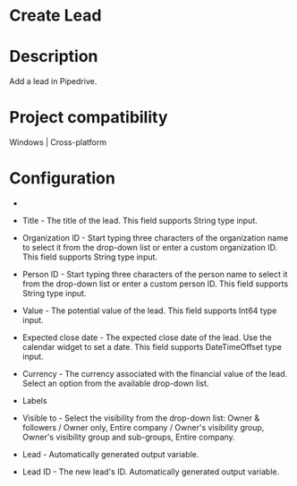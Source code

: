 ﻿# Create Lead

# Description

Add a lead in Pipedrive.

# Project compatibility

Windows | Cross-platform

# Configuration

* 
* Title - The title of the lead. This field supports String type input.
* Organization ID - Start typing three characters of the organization name to select it from the drop-down list or enter a custom organization ID. This field supports String type input.
* Person ID - Start typing three characters of the person name to select it from the drop-down list or enter a custom person ID. This field supports String type input.
* Value - The potential value of the lead. This field supports Int64 type input.
* Expected close date - The expected close date of the lead. Use the calendar widget to set a date. This field supports DateTimeOffset type input.
* Currency - The currency associated with the financial value of the lead. Select an option from the available drop-down list.







* Labels
* Visible to - Select the visibility from the drop-down list: Owner & followers / Owner only, Entire company / Owner's visibility group, Owner's visibility group and sub-groups, Entire company.



* Lead - Automatically generated output variable.
* Lead ID - The new lead's ID. Automatically generated output variable.
